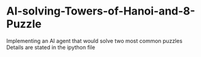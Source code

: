 # AI-solving-Towers-of-Hanoi-and-8-Puzzle
Implementing an AI agent that would solve two most common puzzles
Details are stated in the ipython file
